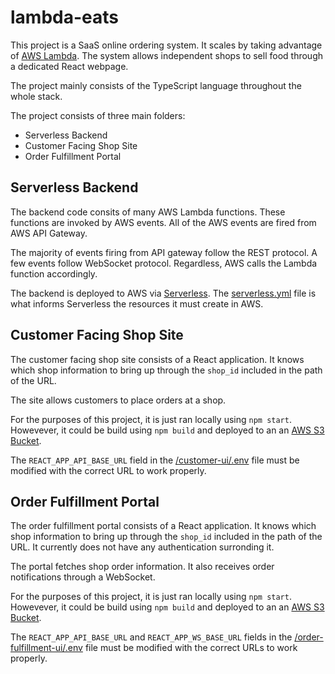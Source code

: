 # lambda-eats
This project is a SaaS online ordering system. It scales by taking advantage of [AWS Lambda](https://aws.amazon.com/lambda/). The system allows independent shops to sell food through a dedicated React webpage.

The project mainly consists of the TypeScript language throughout the whole stack.

The project consists of three main folders:
- Serverless Backend
- Customer Facing Shop Site
- Order Fulfillment Portal

## Serverless Backend
The backend code consits of many AWS Lambda functions. These functions are invoked by AWS events. All of the AWS events are fired from AWS API Gateway.

The majority of events firing from API gateway follow the REST protocol. A few events follow WebSocket protocol. Regardless, AWS calls the Lambda function accordingly.

The backend is deployed to AWS via [Serverless](https://serverless.com/). The [serverless.yml](https://github.com/cnickert-umich/lambda-eats/blob/53eb9df39b3ff543fd39dd382abc77d66aa6ed79/serverless-backend/serverless.yml) file is what informs Serverless the resources it must create in AWS.

## Customer Facing Shop Site
The customer facing shop site consists of a React application. It knows which shop information to bring up through the `shop_id` included in the path of the URL.

The site allows customers to place orders at a shop.

For the purposes of this project, it is just ran locally using `npm start`. Howevever, it could be build using `npm build` and deployed to an an [AWS S3 Bucket](https://aws.amazon.com/s3/).

The `REACT_APP_API_BASE_URL` field in the [/customer-ui/.env](https://github.com/cnickert-umich/lambda-eats/blob/master/customer-ui/.env) file must be modified with the correct URL to work properly.

## Order Fulfillment Portal
The order fulfillment portal consists of a React application. It knows which shop information to bring up through the `shop_id` included in the path of the URL. It currently does not have any authentication surronding it.

The portal fetches shop order information. It also receives order notifications through a WebSocket.

For the purposes of this project, it is just ran locally using `npm start`. Howevever, it could be build using `npm build` and deployed to an an [AWS S3 Bucket](https://aws.amazon.com/s3/).

The `REACT_APP_API_BASE_URL` and `REACT_APP_WS_BASE_URL` fields in the [/order-fulfillment-ui/.env](https://github.com/cnickert-umich/lambda-eats/blob/master/order-fulfillment-ui/.env) file must be modified with the correct URLs to work properly.


